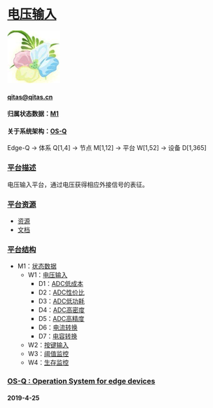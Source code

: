 ﻿# [电压输入](https://github.com/OS-Q/W1)
[![sites](OS-Q/OS-Q.png)](http://www.OS-Q.com)
####  qitas@qitas.cn
#### 归属状态数据：[M1](https://github.com/OS-Q/M1)
#### 关于系统架构：[OS-Q](https://github.com/OS-Q/OS-Q)
Edge-Q -> 体系 Q[1,4] -> 节点 M[1,12] -> 平台 W[1,52] -> 设备 D[1,365]
### [平台描述](https://github.com/OS-Q/W1/wiki) 

电压输入平台，通过电压获得相应外接信号的表征。

### [平台资源](https://github.com/OS-Q/W1/wiki) 

- [资源](src/)
- [文档](docs/)

### [平台结构](https://github.com/OS-Q/W1) 

* M1：[状态数据](https://github.com/OS-Q/M1)
	* W1：[电压输入](https://github.com/OS-Q/W1)
		* D1：[ADC低成本](https://github.com/OS-Q/D1)
		* D2：[ADC性价比](https://github.com/OS-Q/D2)
		* D3：[ADC低功耗](https://github.com/OS-Q/D3)
		* D4：[ADC高密度](https://github.com/OS-Q/D4)
		* D5：[ADC高精度](https://github.com/OS-Q/D5)
		* D6：[电流转换](https://github.com/OS-Q/D6)
		* D7：[电容转换](https://github.com/OS-Q/D7)
	* W2：[按键输入](https://github.com/OS-Q/W2)
	* W3：[阈值监控](https://github.com/OS-Q/W3)
	* W4：[生存监控](https://github.com/OS-Q/W4)




### [OS-Q : Operation System for edge devices](http://www.OS-Q.com/Edge/W1)
####  2019-4-25  
